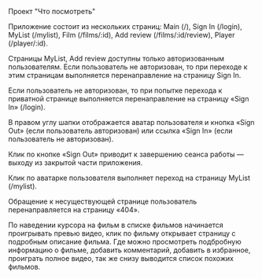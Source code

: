 Проект "Что посмотреть"

Приложение состоит из нескольких страниц: Main (/), Sign In (/login), MyList (/mylist), Film (/films/:id), Add review (/films/:id/review), Player (/player/:id).

Страницы MyList, Add review доступны только авторизованным пользователям. Если пользователь не авторизован, то при переходе к этим страницам выполняется перенаправление на страницу Sign In.

Если пользователь не авторизован, то при попытке перехода к приватной странице выполняется перенаправление на страницу «Sign In» (/login).

В правом углу шапки отображается аватар пользователя и кнопка «Sign Out» (если пользователь авторизован) или ссылка «Sign In» (если пользователь не авторизован).

Клик по кнопке «Sign Out» приводит к завершению сеанса работы — выходу из закрытой части приложения.

Клик по аватарке пользователя выполняет переход на страницу MyList (/mylist).

Обращение к несуществующей странице пользователь перенаправляется на страницу «404».

По наведении курсора на фильм в списке фильмов начинается проигрывать превью видео, клик по фильму открывает страницу с подробным описание фильма. Где можно просмотреть подбробную информацию о фильме, добавить комментарий, добавить в избранное, проиграть полное видео, так же снизу выводится список похожих фильмов.